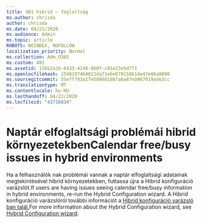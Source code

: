 ```yaml
---
title: 401 hibrid – foglaltság
ms.author: chrisda
author: chrisda
ms.date: 04/21/2020
ms.audience: Admin
ms.topic: article
ROBOTS: NOINDEX, NOFOLLOW
localization_priority: Normal
ms.collection: Adm_O365
ms.custom: 401
ms.assetid: 13bb2a1b-6433-4249-8b0f-c01e23e5d7f1
ms.openlocfilehash: 15981974b4022da71ebe870158614e47e06a0000
ms.sourcegitcommit: 55eff703a17e500681d8fa6a87eb067019ade3cc
ms.translationtype: MT
ms.contentlocale: hu-HU
ms.lasthandoff: 04/22/2020
ms.locfileid: "43716834"
---
```

# <a name="calendar-freebusy-issues-in-hybrid-environments"></a><span data-ttu-id="11f94-102">Naptár elfoglaltsági problémái hibrid környezetekben</span><span class="sxs-lookup"><span data-stu-id="11f94-102">Calendar free/busy issues in hybrid environments</span></span>

<span data-ttu-id="11f94-103">Ha a felhasználók nak problémái vannak a naptár elfoglaltsági adatainak megtekintésével hibrid környezetekben, futtassa újra a Hibrid konfiguráció varázslót.</span><span class="sxs-lookup"><span data-stu-id="11f94-103">If users are having issues seeing calendar free/busy information in hybrid environments, re-run the Hybrid Configuration wizard.</span></span> <span data-ttu-id="11f94-104">A Hibrid konfiguráció varázslóról további információt a [Hibrid konfiguráció varázsló ban talál.](https://go.microsoft.com/fwlink/p/?linkid=528149)</span><span class="sxs-lookup"><span data-stu-id="11f94-104">For more information about the Hybrid Configuration wizard, see [Hybrid Configuration wizard](https://go.microsoft.com/fwlink/p/?linkid=528149).</span></span>
